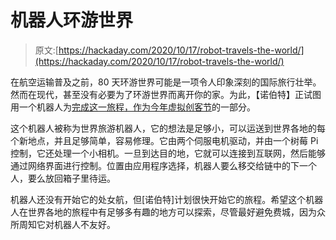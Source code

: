 # 机器人环游世界

> 原文:[https://hackaday.com/2020/10/17/robot-travels-the-world/](https://hackaday.com/2020/10/17/robot-travels-the-world/)

在航空运输普及之前，80 天环游世界可能是一项令人印象深刻的国际旅行壮举。然而在现代，甚至没有必要为了环游世界而离开你的家。为此，【诺伯特】正试图用一个机器人为[完成这一旅程，作为今年](https://hackaday.io/project/175254-remoticon-world-tour-robot)[虚拟创客节](https://makerfaire.com/)的一部分。

这个机器人被称为世界旅游机器人，它的想法是足够小，可以运送到世界各地的每个新地点，并且足够简单，容易修理。它由两个伺服电机驱动，并由一个树莓 Pi 控制，它还处理一个小相机。一旦到达目的地，它就可以连接到互联网，然后能够通过网络界面进行控制。位置由应用程序选择，机器人要么移交给链中的下一个人，要么放回箱子里待运。

机器人还没有开始它的处女航，但[诺伯特]计划很快开始它的旅程。希望这个机器人在世界各地的旅程中有足够多有趣的地方可以探索，尽管最好避免费城，因为众所周知它对机器人不友好。